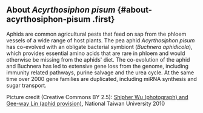 About *Acyrthosiphon pisum* {#about-acyrthosiphon-pisum .first}
---------------------------

Aphids are common agricultural pests that feed on sap from the phloem
vessels of a wide range of host plants. The pea aphid *Acyrthosiphon
pisum* has co-evolved with an obligate bacterial symbiont (*Buchnera
aphidicola*), which provides essential amino acids that are rare in
phloem and would otherwise be missing from the aphids\' diet. The
co-evolution of the aphid and Buchnera has led to extensive gene loss
from the genome, including immunity related pathways, purine salvage and
the urea cycle. At the same time over 2000 gene families are duplicated,
including miRNA synthesis and sugar transport.

Picture credit (Creative Commons BY 2.5): [Shipher Wu (photograph) and
Gee-way Lin (aphid
provision)](http://commons.wikimedia.org/wiki/File:Acyrthosiphon_pisum_(pea_aphid)-PLoS.jpg),
National Taiwan University 2010
